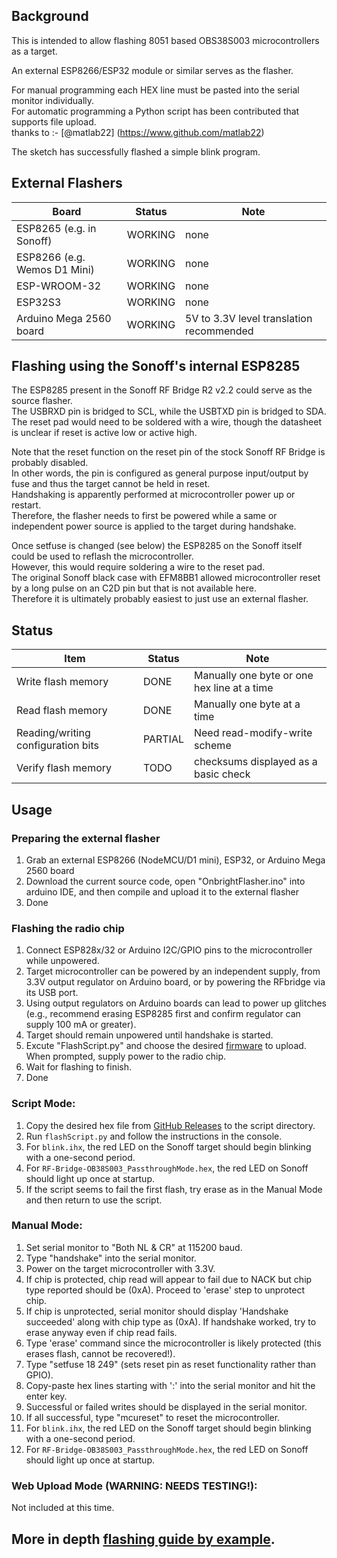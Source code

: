 ## Background
This is intended to allow flashing 8051 based OBS38S003 microcontrollers as a target.  

An external ESP8266/ESP32 module or similar serves as the flasher.

For manual programming each HEX line must be pasted into the serial monitor individually.  
For automatic programming a Python script has been contributed that supports file upload.  
thanks to :- [@matlab22] (https://www.github.com/matlab22)  

The sketch has successfully flashed a simple blink program.  

## External Flashers
| Board | Status | Note | 
| ------------- | ------------- | ------------- | 
|  ESP8265 (e.g. in Sonoff) | WORKING  | none | 
|  ESP8266 (e.g. Wemos D1 Mini) | WORKING  | none | 
|  ESP-WROOM-32 | WORKING  | none | 
|  ESP32S3 | WORKING  | none | 
|  Arduino Mega 2560 board | WORKING | 5V to 3.3V level translation recommended |

## Flashing using the Sonoff's internal ESP8285
The ESP8285 present in the Sonoff RF Bridge R2 v2.2 could serve as the source flasher.  
The USBRXD pin is bridged to SCL, while the USBTXD pin is bridged to SDA.  
The reset pad would need to be soldered with a wire, though the datasheet is unclear if reset is active low or active high.  

Note that the reset function on the reset pin of the stock Sonoff RF Bridge is probably disabled.  
In other words, the pin is configured as general purpose input/output by fuse and thus the target cannot be held in reset.  
Handshaking is apparently performed at microcontroller power up or restart.  
Therefore, the flasher needs to first be powered while a same or independent power source is applied to the target during handshake.  

Once setfuse is changed (see below) the ESP8285 on the Sonoff itself could be used to reflash the microcontroller.  
However, this would require soldering a wire to the reset pad.  
The original Sonoff black case with EFM8BB1 allowed microcontroller reset by a long pulse on an C2D pin but that is not available here.  
Therefore it is ultimately probably easiest to just use an external flasher.  

## Status
| Item | Status | Note | 
| ------------- | ------------- | ------------- | 
|  Write flash memory | DONE  | Manually one byte or one hex line at a time | 
|  Read flash memory | DONE  | Manually one byte at a time | 
|  Reading/writing configuration bits | PARTIAL  | Need read-modify-write scheme | 
|  Verify flash memory | TODO  | checksums displayed as a basic check | 
## Usage

### Preparing the external flasher
1. Grab an external ESP8266 (NodeMCU/D1 mini), ESP32, or Arduino Mega 2560 board
2. Download the current source code, open "OnbrightFlasher.ino" into arduino IDE, and then compile and upload it to the external flasher
3. Done

### Flashing the radio chip
1. Connect ESP828x/32 or Arduino I2C/GPIO pins to the microcontroller while unpowered.  
2. Target microcontroller can be powered by an independent supply,  from 3.3V output regulator on Arduino board, or by powering the RFbridge via its USB port.  
3. Using output regulators on Arduino boards can lead to power up glitches (e.g., recommend erasing ESP8285 first and confirm regulator can supply 100 mA or greater).  
4. Target should remain unpowered until handshake is started.
5. Excute "FlashScript.py" and choose the desired [firmware](https://github.com/mightymos/RF-Bridge-OB38S003/releases/) to upload. When prompted, supply power to the radio chip.
6. Wait for flashing to finish.
7. Done


### Script Mode:
1. Copy the desired hex file from [GitHub Releases](https://github.com/mightymos/RF-Bridge-OB38S003/releases) to the script directory.
2. Run `flashScript.py` and follow the instructions in the console.
3. For `blink.ihx`, the red LED on the Sonoff target should begin blinking with a one-second period.
4. For `RF-Bridge-OB38S003_PassthroughMode.hex`, the red LED on Sonoff should light up once at startup.
5. If the script seems to fail the first flash, try erase as in the Manual Mode and then return to use the script.

### Manual Mode:

1. Set serial monitor to "Both NL & CR" at 115200 baud.
2. Type "handshake" into the serial monitor.
3. Power on the target microcontroller with 3.3V.
4. If chip is protected, chip read will appear to fail due to NACK but chip type reported should be (0xA). Proceed to 'erase' step to unprotect chip.
5. If chip is unprotected, serial monitor should display 'Handshake succeeded' along with chip type as (0xA). If handshake worked, try to erase anyway even if chip read fails.
6. Type 'erase' command since the microcontroller is likely protected (this erases flash, cannot be recovered!).
7. Type "setfuse 18 249" (sets reset pin as reset functionality rather than GPIO).
8. Copy-paste hex lines starting with ':' into the serial monitor and hit the enter key.
9. Successful or failed writes should be displayed in the serial monitor.
10. If all successful, type "mcureset" to reset the microcontroller.
11. For `blink.ihx`, the red LED on the Sonoff target should begin blinking with a one-second period.
12. For `RF-Bridge-OB38S003_PassthroughMode.hex`, the red LED on Sonoff should light up once at startup.


### Web Upload Mode (WARNING: NEEDS TESTING!):
Not included at this time.


## More in depth [flashing guide by example](flashing-guide-by-example.md). ##


